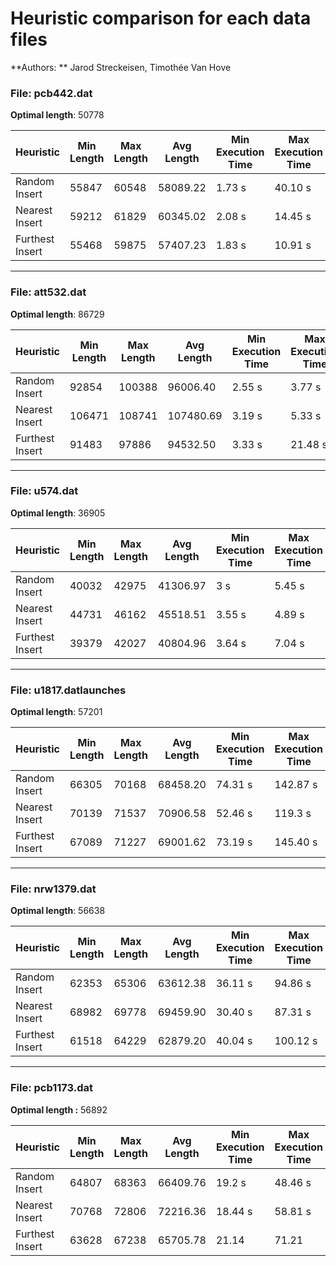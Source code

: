 # Heuristic comparison for each data files

**Authors: ** Jarod Streckeisen, Timothée Van Hove

### File: pcb442.dat

**Optimal length**: 50778

| Heuristic       | Min Length | Max Length | Avg Length | Min Execution Time | Max Execution Time | Avg Execution Time | Max % from Optimum | Min % from Optimum | Avg % from Optimum |
| --------------- | ---------- | ---------- | ---------- | ------------------ | ------------------ | ------------------ | ------------------ | ------------------ | ------------------ |
| Random Insert   | 55847      | 60548      | 58089.22   | 1.73 s             | 40.10 s            | 2.98 s             | 19.24%             | 9.98%              | 14.40%             |
| Nearest Insert  | 59212      | 61829      | 60345.02   | 2.08 s             | 14.45 s            | 2.26 s             | 21.76%             | 16.61%             | 18.84%             |
| Furthest Insert | 55468      | 59875      | 57407.23   | 1.83 s             | 10.91 s            | 1.97 s             | 17.92%             | 9.24%              | 13.06%             |

------

### File: att532.dat

**Optimal length**: 86729

| Heuristic       | Min Length | Max Length | Avg Length | Min Execution Time | Max Execution Time | Avg Execution Time | Max % from Optimum | Min % from Optimum | Avg % from Optimum |
| --------------- | ---------- | ---------- | ---------- | ------------------ | ------------------ | ------------------ | ------------------ | ------------------ | ------------------ |
| Random Insert   | 92854      | 100388     | 96006.40   | 2.55 s             | 3.77 s             | 2.66 s             | 15.75%             | 7.06%              | 10.70%             |
| Nearest Insert  | 106471     | 108741     | 107480.69  | 3.19 s             | 5.33 s             | 3.34 s             | 25.38%             | 22.76%             | 23.93%             |
| Furthest Insert | 91483      | 97886      | 94532.50   | 3.33 s             | 21.48 s            | 3.51 s             | 12.86%             | 5.48%              | 9.00%              |

------

### File: u574.dat

**Optimal length**: 36905

| Heuristic       | Min Length | Max Length | Avg Length | Min Execution Time | Max Execution Time | Avg Execution Time | Max % from Optimum | Min % from Optimum | Avg % from Optimum |
| --------------- | ---------- | ---------- | ---------- | ------------------ | ------------------ | ------------------ | ------------------ | ------------------ | ------------------ |
| Random Insert   | 40032      | 42975      | 41306.97   | 3 s                | 5.45 s             | 3.11 s             | 16.45%             | 8.47%              | 11.93%             |
| Nearest Insert  | 44731      | 46162      | 45518.51   | 3.55 s             | 4.89 s             | 3.79 s             | 25.08%             | 21.21%             | 23.34%             |
| Furthest Insert | 39379      | 42027      | 40804.96   | 3.64 s             | 7.04 s             | 3.82 s             | 13.88%             | 6.70%              | 10.57%             |

------

### File: u1817.datlaunches

**Optimal length**: 57201

| Heuristic       | Min Length | Max Length | Avg Length | Min Execution Time | Max Execution Time | Avg Execution Time | Max % from Optimum | Min % from Optimum | Avg % from Optimum |
| --------------- | ---------- | ---------- | ---------- | ------------------ | ------------------ | ------------------ | ------------------ | ------------------ | ------------------ |
| Random Insert   | 66305      | 70168      | 68458.20   | 74.31 s            | 142.87 s           | 91.96 s            | 22.67%             | 15.92%             | 19.68%             |
| Nearest Insert  | 70139      | 71537      | 70906.58   | 52.46 s            | 119.3 s            | 65.52 s            | 25.06%             | 22.62%             | 23.96%             |
| Furthest Insert | 67089      | 71227      | 69001.62   | 73.19 s            | 145.40 s           | 86.22 s            | 24.52%             | 17.29%             | 20.63%             |

------

### File: nrw1379.dat

**Optimal length**: 56638

| Heuristic       | Min Length | Max Length | Avg Length | Min Execution Time | Max Execution Time | Avg Execution Time | Max % from Optimum | Min % from Optimum | Avg % from Optimum |
| --------------- | ---------- | ---------- | ---------- | ------------------ | ------------------ | ------------------ | ------------------ | ------------------ | ------------------ |
| Random Insert   | 62353      | 65306      | 63612.38   | 36.11 s            | 94.86 s            | 44.53 s            | 15.30%             | 10.09%             | 12.31%             |
| Nearest Insert  | 68982      | 69778      | 69459.90   | 30.40 s            | 87.31 s            | 43.29 s            | 23.20%             | 21.79%             | 22.64%             |
| Furthest Insert | 61518      | 64229      | 62879.20   | 40.04 s            | 100.12 s           | 47.82 s            | 13.40%             | 8.62%              | 11.02%             |

---

### File: pcb1173.dat
**Optimal length :** 56892

| Heuristic       | Min Length | Max Length | Avg Length | Min Execution Time | Max Execution Time | Avg Execution Time | Max % from Optimum | Min % from Optimum | Avg % from Optimum |
| --------------- | ---------- | ---------- | ---------- | ------------------ | ------------------ | ------------------ | ------------------ | ------------------ | ------------------ |
| Random Insert   | 64807      | 68363      | 66409.76   | 19.2 s             | 48.46 s            | 27.15 s            | 20.16%             | 13.91%             | 16.73%             |
| Nearest Insert  | 70768      | 72806      | 72216.36   | 18.44 s            | 58.81 s            | 24.2 s             | 27.97%             | 24.39%             | 26.94%             |
| Furthest Insert | 63628      | 67238      | 65705.78   | 21.14              | 71.21              | 30.39              | 18.19%             | 11.84%             | 15.49%             |

